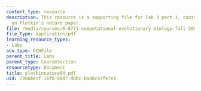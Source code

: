 ```yaml
---
content_type: resource
description: This resource is a supporting file for lab 3 part 1, contains information
  on Plotkin's nature paper.
file: /media/courses/6-877j-computational-evolutionary-biology-fall-2005/7866bacf16f00847d8bcba88c47fe7e1_plotkinnature04.pdf
file_type: application/pdf
learning_resource_types:
- Labs
ocw_type: OCWFile
parent_title: Labs
parent_type: CourseSection
resourcetype: Document
title: plotkinnature04.pdf
uid: 7866bacf-16f0-0847-d8bc-ba88c47fe7e1
---
```

